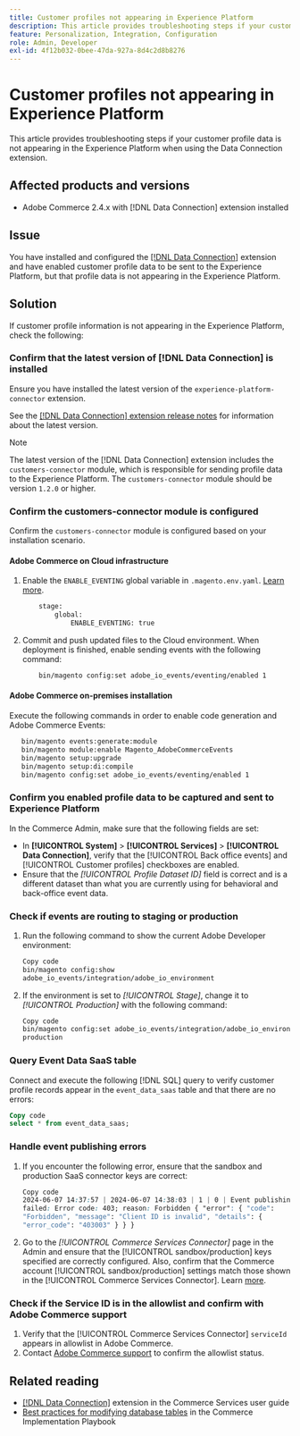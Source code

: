 ```yaml
---
title: Customer profiles not appearing in Experience Platform
description: This article provides troubleshooting steps if your customer profile data is not appearing in the Experience Platform when using the [!DNL Data Connection] extension.
feature: Personalization, Integration, Configuration
role: Admin, Developer
exl-id: 4f12b032-0bee-47da-927a-8d4c2d8b8276
---
```

# Customer profiles not appearing in Experience Platform

This article provides troubleshooting steps if your customer profile data is not appearing in the Experience Platform when using the Data Connection extension.

## Affected products and versions

* Adobe Commerce 2.4.x with [!DNL Data Connection] extension installed

## Issue

You have installed and configured the [[!DNL Data Connection]](https://experienceleague.adobe.com/en/docs/commerce-merchant-services/data-connection/overview) extension and have enabled customer profile data to be sent to the Experience Platform, but that profile data is not appearing in the Experience Platform.

## Solution

If customer profile information is not appearing in the Experience Platform, check the following:

### Confirm that the latest version of [!DNL Data Connection] is installed

Ensure you have installed the latest version of the `experience-platform-connector` extension.

See the [[!DNL Data Connection] extension release notes](https://experienceleague.adobe.com/en/docs/commerce-merchant-services/data-connection/release-notes) for information about the latest version. 

>[!NOTE]
>
>The latest version of the [!DNL Data Connection] extension includes the `customers-connector` module, which is responsible for sending profile data to the Experience Platform. The `customers-connector` module should be version `1.2.0` or higher.

### Confirm the customers-connector module is configured

Confirm the `customers-connector` module is configured based on your installation scenario.

#### Adobe Commerce on Cloud infrastructure

1. Enable the `ENABLE_EVENTING` global variable in `.magento.env.yaml`. [Learn more](https://experienceleague.adobe.com/en/docs/commerce-cloud-service/user-guide/configure/env/stage/variables-global).

    ```bash
        stage:
            global:
                ENABLE_EVENTING: true
    ```

1. Commit and push updated files to the Cloud environment. When deployment is finished, enable sending events with the following command:

    ```bash
        bin/magento config:set adobe_io_events/eventing/enabled 1
    ```

#### Adobe Commerce on-premises installation

Execute the following commands in order to enable code generation and Adobe Commerce Events:

```bash
   bin/magento events:generate:module
   bin/magento module:enable Magento_AdobeCommerceEvents
   bin/magento setup:upgrade
   bin/magento setup:di:compile
   bin/magento config:set adobe_io_events/eventing/enabled 1
```

### Confirm you enabled profile data to be captured and sent to Experience Platform

In the Commerce Admin, make sure that the following fields are set:

* In **[!UICONTROL System]** > **[!UICONTROL Services]** > **[!UICONTROL Data Connection]**, verify that the [!UICONTROL Back office events] and [!UICONTROL Customer profiles] checkboxes are enabled.
* Ensure that the *[!UICONTROL Profile Dataset ID]* field is correct and is a different dataset than what you are currently using for behavioral and back-office event data.

### Check if events are routing to staging or production

1. Run the following command to show the current Adobe Developer environment:

    ```bash
    Copy code
    bin/magento config:show
    adobe_io_events/integration/adobe_io_environment
    ```

1. If the environment is set to *[!UICONTROL Stage]*, change it to *[!UICONTROL Production]* with the following command:

    ```bash
    Copy code
    bin/magento config:set adobe_io_events/integration/adobe_io_environment
    production
    ```

### Query Event Data SaaS table

Connect and execute the following [!DNL SQL] query to verify customer profile records appear in the
`event_data_saas` table and that there are no errors:

```sql
Copy code
select * from event_data_saas;
```

### Handle event publishing errors

1. If you encounter the following error, ensure that the sandbox and production SaaS connector keys are correct:

    ```css
    Copy code
    2024-06-07 14:37:57 | 2024-06-07 14:38:03 | 1 | 0 | Event publishing
    failed: Error code: 403; reason: Forbidden { "error": { "code":
    "Forbidden", "message": "Client ID is invalid", "details": {
    "error_code": "403003" } } }
    ```

1. Go to the *[!UICONTROL Commerce Services Connector]* page in the Admin and ensure that the [!UICONTROL sandbox/production] keys specified are correctly configured. Also, confirm that the Commerce account [!UICONTROL sandbox/production] settings match those shown in the [!UICONTROL Commerce Services Connector]. Learn [more](https://experienceleague.adobe.com/en/docs/commerce-merchant-services/user-guides/integration-services/saas#apikey).

### Check if the Service ID is in the allowlist and confirm with Adobe Commerce support

1. Verify that the [!UICONTROL Commerce Services Connector] `serviceId` appears in allowlist in Adobe Commerce.
1. Contact [Adobe Commerce support](https://experienceleague.adobe.com/en/docs/commerce-knowledge-base/kb/help-center-guide/magento-help-center-user-guide) to confirm the allowlist status.

## Related reading

* [[!DNL Data Connection]](https://experienceleague.adobe.com/en/docs/commerce-merchant-services/data-connection/overview) extension in the Commerce Services user guide
* [Best practices for modifying database tables](https://experienceleague.adobe.com/en/docs/commerce-operations/implementation-playbook/best-practices/development/modifying-core-and-third-party-tables#why-adobe-recommends-avoiding-modifications) in the Commerce Implementation Playbook
